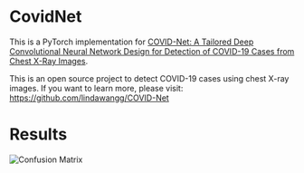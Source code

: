# CovidNet


This is a PyTorch implementation for [COVID-Net: A Tailored Deep Convolutional Neural Network Design for Detection of COVID-19 Cases from Chest X-Ray Images](https://arxiv.org/abs/2003.09871).

This is an open source project to detect COVID-19 cases using chest X-ray images. If you want to learn more, please visit: https://github.com/lindawangg/COVID-Net

# Results

![Confusion Matrix](https://github.com/[username]/CovidNet/blob/master/cm_matrix_Resnet50.png?raw=true)
